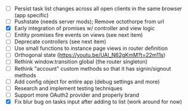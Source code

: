 - [ ] Persist task list changes across all open clients in the same browser (app specific)
- [ ] Pushstate (needs server mods); Remove octothorpe from url
- [x] Early integration of promises w/ controller and view logic
- [ ] Enitity promises fire events on views (see next item)
- [ ] Deprecate controllers (see next item)
- [ ] Use small functions to instance page views in router definition
- [ ] Orthogonal state (https://youtu.be/UAl_N62gKmM?t=22m11s)
- [ ] Rethink window.transition global (the router singleton)
- [ ] Rethink "account" custom methods so that it has signin/signout methods
- [ ] Add config object for entire app (debug settings and more)
- [ ] Research and implement testing techniques
- [ ] Support more OAuth2 provider and properly brand
- [x] Fix blur bug on tasks input after adding to list (work around for now)